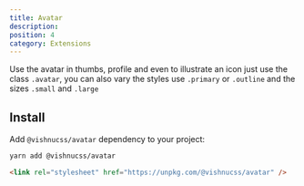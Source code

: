 ```yaml
---
title: Avatar
description:
position: 4
category: Extensions
---
```


Use the avatar in thumbs, profile and even to illustrate an icon just use the class <code>.avatar</code>, you can also vary the styles use <code>.primary</code> or <code>.outline</code> and the sizes <code>.small</code> and <code>.large</code>

## Install

Add `@vishnucss/avatar` dependency to your project:

<code-group>
  <code-block label="YARN" active>

```bash
yarn add @vishnucss/avatar
```

  </code-block>
  <code-block label="CDN">

```html
<link rel="stylesheet" href="https://unpkg.com/@vishnucss/avatar" />
```

  </code-block>
</code-group>
